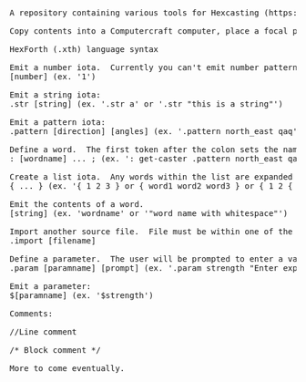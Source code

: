 <pre>
A repository containing various tools for Hexcasting (https://modrinth.com/mod/hex-casting).  Currently just a WIP FORTH-inspired compiler.

Copy contents into a Computercraft computer, place a focal port from Ducky's Peripherals (https://modrinth.com/mod/ducky-periphs) next to it, and run test.lua.  Edit the contents in test.xth to change the spell.

HexForth (.xth) language syntax

Emit a number iota.  Currently you can't emit number patterns, this may be added later.
[number] (ex. '1')

Emit a string iota:
.str [string] (ex. '.str a' or '.str "this is a string"')

Emit a pattern iota:
.pattern [direction] [angles] (ex. '.pattern north_east qaq')

Define a word.  The first token after the colon sets the name of the word.  Nested words are not supported.
: [wordname] ... ; (ex. ': get-caster .pattern north_east qaq ;')

Create a list iota.  Any words within the list are expanded in place.  Nested lists are supported.  Lists and nested lists can be defined inside words.
{ ... } (ex. '{ 1 2 3 } or { word1 word2 word3 } or { 1 2 { 3 4 5 } }'

Emit the contents of a word.
[string] (ex. 'wordname' or '"word name with whitespace"')

Import another source file.  File must be within one of the directories passed to Compiler.new()
.import [filename]

Define a parameter.  The user will be prompted to enter a value.  Currently only strings and numbers are supported.
.param [paramname] [prompt] (ex. '.param strength "Enter explosion strength"')

Emit a parameter:
$[paramname] (ex. '$strength')

Comments:

//Line comment

/* Block comment */

More to come eventually.

</pre>